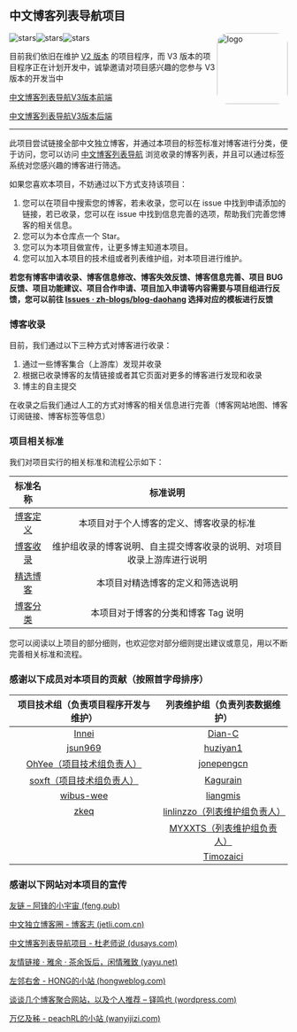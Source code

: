 ## 中文博客列表导航项目

<img align="right" src="https://avatars.githubusercontent.com/u/102334874" alt="logo" height="128px" style="border-radius: 20px;"/>

<img src="https://img.shields.io/github/stars/zh-blogs/blog-daohang?style=for-the-badge" referrerpolicy="no-referrer" alt="stars"><img src="https://img.shields.io/badge/%E7%9B%AE%E5%89%8D%E7%89%88%E6%9C%AC-V2-reen?style=for-the-badge" referrerpolicy="no-referrer" alt="stars"><img src="https://img.shields.io/badge/%E5%BC%80%E5%8F%91%E4%B8%AD-V3-orange?style=for-the-badge" referrerpolicy="no-referrer" alt="stars">

目前我们依旧在维护 [ V2 版本](https://github.com/zh-blogs/v2) 的项目程序，而 V3 版本的项目程序正在计划开发中，诚挚邀请对项目感兴趣的您参与 V3 版本的开发当中

[中文博客列表导航V3版本前端](https://github.com/zh-blogs/frontend)

[中文博客列表导航V3版本后端](https://github.com/zh-blogs/backend) 

---

此项目尝试链接全部中文独立博客，并通过本项目的标签标准对博客进行分类，便于访问，您可以访问 [中文博客列表导航](https://zhblogs.ohyee.cc/) 浏览收录的博客列表，并且可以通过标签系统对您感兴趣的博客进行筛选。    

如果您喜欢本项目，不妨通过以下方式支持该项目：

1. 您可以在项目中搜索您的博客，若未收录，您可以在 issue 中找到申请添加的链接，若已收录，您可以在 issue 中找到信息完善的选项，帮助我们完善您博客的相关信息。
2. 您可以为本仓库点一个 Star。
3. 您可以为本项目做宣传，让更多博主知道本项目。
4. 您可以加入本项目的技术组或者列表维护组，对本项目进行维护。

**若您有博客申请收录、博客信息修改、博客失效反馈、博客信息完善、项目 BUG 反馈、项目功能建议、项目合作申请、项目加入申请等内容需要与项目组进行反馈，您可以前往 [Issues · zh-blogs/blog-daohang](https://github.com/zh-blogs/blog-daohang/issues) 选择对应的模板进行反馈**

### 博客收录

目前，我们通过以下三种方式对博客进行收录：

1. 通过一些博客集合（上游库）发现并收录
2. 根据已收录博客的友情链接或者其它页面对更多的博客进行发现和收录
3. 博主的自主提交

在收录之后我们通过人工的方式对博客的相关信息进行完善（博客网站地图、博客订阅链接、博客标签等信息）

### 项目相关标准

我们对项目实行的相关标准和流程公示如下：

|               标准名称               |                           标准说明                           |
| :----------------------------------: | :----------------------------------------------------------: |
| [博客定义](./document/Definition.md) |           本项目对于个人博客的定义、博客收录的标准           |
|  [博客收录](./document/Included.md)  | 维护组收录的博客说明、自主提交博客收录的说明、对项目收录上游库进行说明 |
|  [精选博客](./document/Selected.md)  |               本项目对精选博客的定义和筛选说明               |
|    [博客分类](./document/Tag.md)     |             本项目对于博客的分类和博客 Tag 说明              |

您可以阅读以上项目的部分细则，也欢迎您对部分细则提出建议或意见，用以不断完善相关标准和流程。

### 感谢以下成员对本项目的贡献（按照首字母排序）

| 项目技术组（负责项目程序开发与维护） | 列表维护组（负责列表数据维护） |
| :--------: | :--------: |
|   [Innei](https://github.com/Innei)    |   [Dian-C](https://github.com/Dian-C)   |
|  [jsun969](https://github.com/jsun969)   |  [huziyan1](https://github.com/huziyan1)  |
| [OhYee（项目技术组负责人）](https://github.com/OhYee) | [jonepengcn](https://github.com/jonepengcn) |
|   [soxft（项目技术组负责人）](https://github.com/soxft)   |  [Kagurain](https://github.com/Kagurain)  |
|   [wibus-wee](https://github.com/wibus-wee)   | [liangmis](https://github.com/liangmis)  |
| [zkeq](https://github.com/zkeq) | [linlinzzo（列表维护组负责人）](https://github.com/linlinzzo) |
|        |   [MYXXTS（列表维护组负责人）](https://github.com/MYXXTS)   |
|            | [Timozaici](https://github.com/Timozaici)  |

### 感谢以下网站对本项目的宣传

[友链 – 阿锋的小宇宙 (feng.pub)](https://feng.pub/links)

[中文独立博客圈 - 博客志 (jetli.com.cn)](http://www.jetli.com.cn/quan.html)

[中文博客列表导航项目 - 杜老师说 (dusays.com)](https://dusays.com/494/)

[友情链接 · 雅余 · 茶余饭后，闲情雅致 (yayu.net)](https://www.yayu.net/links/)

[左邻右舍 - HONG的小站 (hongweblog.com)](https://hongweblog.com/friend)

[谈谈几个博客聚合网站，以及个人推荐 – 铎鸣也 (wordpress.com)](https://zhengduo.wordpress.com/2022/12/09/zh-blogs-site-link/)

[万亿及秭 - peachRL的小站 (wanyijizi.com)](https://wanyijizi.com/)
